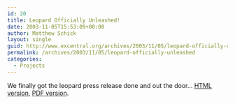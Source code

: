 ```yaml
---
id: 20
title: Leopard Officially Unleashed!
date: 2003-11-05T15:53:09+00:00
author: Matthew Schick
layout: single
guid: http://www.excentral.org/archives/2003/11/05/leopard-officially-unleashed/
permalink: /archives/2003/11/05/leopard-officially-unleashed
categories:
  - Projects
---
```

We finally got the leopard press release done and out the door...  [HTML
version](http://oss-institute.org/pressrelease/leopardpr1.html), [PDF
version](http://oss-institute.org/pressrelease/leopard-PR-110503.pdf).
